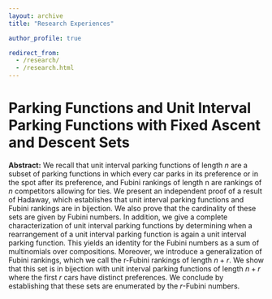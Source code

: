 ```yaml
---
layout: archive
title: "Research Experiences"

author_profile: true

redirect_from: 
  - /research/
  - /research.html
---
```


# Parking Functions and Unit Interval Parking Functions with Fixed Ascent and Descent Sets

**Abstract:** We recall that unit interval parking functions of length $n$ are a subset of parking
functions in which every car parks in its preference or in the spot after its preference, and Fubini
rankings of length n are rankings of $n$ competitors allowing for ties. We present an independent proof
of a result of Hadaway, which establishes that unit interval parking functions and Fubini rankings
are in bijection. We also prove that the cardinality of these sets are given by Fubini numbers. In
addition, we give a complete characterization of unit interval parking functions by determining when
a rearrangement of a unit interval parking function is again a unit interval parking function. This
yields an identity for the Fubini numbers as a sum of multinomials over compositions. Moreover, we
introduce a generalization of Fubini rankings, which we call the r-Fubini rankings of length $n + r$.
We show that this set is in bijection with unit interval parking functions of length $n + r$ where the
first $r$ cars have distinct preferences. We conclude by establishing that these sets are enumerated
by the $r$-Fubini numbers.
